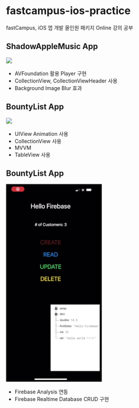 # fastcampus-ios-practice
fastCampus, iOS 앱 개발 올인원 패키지 Online 강의 공부

## ShadowAppleMusic App
![](ShadowAppleMusic/shadowAppleMusic.gif)
- AVFoundation 활용 Player 구현
- CollectionView, CollectionViewHeader 사용
- Background Image Blur 효과

## BountyList App
![](BountyList/bounty.gif)
- UIView Animation 사용
- CollectionView 사용
- MVVM 
- TableView 사용

## BountyList App
![](FirebaseTest/firebaseTest.gif)
- Firebase Analysis 연동
- Firebase Realtime Database CRUD 구현
